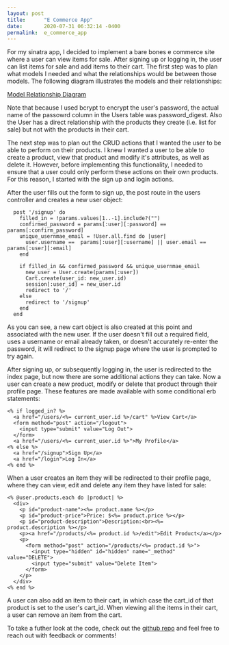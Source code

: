 ```yaml
---
layout: post
title:      "E Commerce App"
date:       2020-07-31 06:32:14 -0400
permalink:  e_commerce_app
---
```



For my sinatra app, I decided to implement a bare bones e commerce site where a user can view items for sale. After signing up or logging in, the user can list items for sale and add items to their cart. The first step was to plan what models I needed and what the relationships would be between those models. The following diagram illustrates the models and their relationships:

[Model Relationship Diagram](https://viewer.diagrams.net/?highlight=0000ff&edit=_blank&layers=1&nav=1&title=e_commerce_app_rel_diagram%20(1).drawio#R7Vxdc6o4GP41XtrhQ9ReHm2756I902337J6zN50UImaLhAmx1f76TQgRIaDUIsbqTKdDXkJI8jzvk4830rHHs8UfBETTO%2BzBoGMZ3qJjX3Usa9gfsv%2FcsBSGnn0pDD5BnjCZmeERvcPUaKTWOfJgnMtIMQ4oivJGF4chdGnOBgjBb%2FlsExzk3xoBHyqGRxcEqvUf5NFp2izHyOzfIfKn8s2mkd6ZAZk5NcRT4OG3nAku6A0OaVrFe0hmIIQhZXfuAHmBpONcTynlLf3WsW7Y34TnvvAx9gMIIhRfuHjGzG7MstxMwAwFvJvXChqlBbHX2dcde0wwpuJqthjDgEMlYRB1uqm4u%2BoHwsut8cDPxyhE%2Ffn07j8DxcPuu%2FPUI920lFcQzNP%2BHQPCqtnvWDZD3B6tXT7DAId%2B%2FEQxe4L1wDzm7VjdnoL4ibVyKW5GBHtzl%2FWk6Gq6lPixXo%2F4JQXP3DSKKXthSrMhL4cRhwIUsrLtKzNJBwGIYpRkF5YpCrxbsMRzKguSqdEELaD3IFjG8zLC3bLCeJIXzvF6TCvDb4MA%2BSG7DuCEP01gzGpyC2Ka3k%2Fyi8qZTtIdSXdBQuGiEgdzhS5zQohnkBLeK%2BkDPUlV6YBp8i1jsyWzTNeZLI0gpae%2FKjpDnV2kwH%2BABJZCgkrUWDMpAsED82wQ%2BgmAeXx4J3sER38B4kOaGiKMQgrJ9SsUvpUggYJgjAPMYQ5xCGW2pHHOiP2x5o6NC6fjsAqMWdrM0uyPZyd0jMOYEkYX%2FirIcHuDHLsRxVH6HoFscknSzkzIjCllripQroVqtf%2BoUKfQDmtCa%2B8LWVtBlmX%2FALaY9ckkSERyijwPhsI%2FubCDDO8SKEv7f9XnRTCKXrk7HlY5HmsAmFabAPRUAJgn%2BGIA0AyFghbGEXBR6N%2BKJ%2FsFmGqL4UdgWhQgWofNbhM255QV0dijIprmoSWxr0DL5zFPWuri7ig4mung4CvpYOOwHEL3xt3X5e2LQcPvb%2Fbf9O7Ovx88dy11wvAzP8svTPh5%2FybzfTe%2FbDihxYAy8y%2BhRiXkhbVAbXm0BnujgDplOaGxzyyFdbOvbAf7AMuB8iqr8xotx73y9cB2RHq1EWljICyvozr%2FOOKRsHxF0CRQ%2BgyN6hTmhHTR2KcutrooKK%2FzUAE3BDOooUvWBWFQG4TDSeGl0umMpUxgNOz2mmuCJnE5hPJdPU2e36%2B8xc8uunu2J%2FafP3782%2B2ZZ6FrSOjq7vXvD0t1r59vfxyN2G0kqCZiV15HdWX9lcTus7hoI3ZnrWtK6waH1jpV6uAMoEBDh6vpT0cgcyeockcocr3BWeWaUTnLOLTK9dSlawTi%2BA0THXf26s4c9Fq%2Bltfxay9fP4uLPmLXO4tdQ2JnH1zs1AAGDzzqHL3f7lN6RS3K6%2FilohbNA6PNwSVZgTWg7kXwfaczvcXbIspfgfgxB%2FEbPdFbO9DbSBS%2FnAfqwe4TGgU%2FeYbU2DgKHvxQr4TyOKP4OyFywPGwvEIlB6uPdzxs8Fyv9uPjSZ9uMvapi4c%2F2ltyvEnrwNZOIPR0k0J1aXDs2yBN4qKP8p3mnu8%2BhK7NKH55BUv2fAlyv5jSDXRTOnXD14MumgEdQ4r7lLoKYLSROlnwWeo%2BLXVtBvHLsVQ3MjwYuwRFFOFQQ8fbHQu7AouDCZ6tbjSc4tSuChd99M4%2B610zetdqOL8cS3WD4iv%2BPlVQVietK%2Flp1PHu6DUPjD5i1z%2BLXUNi12Y4vxxL9TdVuofzd%2FKpvm5ip%2B4fnKbYVQCjjdiV%2FFxDQQh6PpTRG9ZcRJcPMAB8dXSd3cmFvVmTR1M6CzoiLgdD7xv%2FMBtLXj8kP9rnMXyCX1YfWLOSXKxBv1iia1wY5sryW1hMmb5apLCJ1HI9dQ8JYv2SnAPIPIrXvxI2%2BYU5KdiVUldjs8goQW5lJEmfveZrUoZn%2Bo57PhxkVLFlOVJbLwuUiPGcuDB9KmOFUlCvUJBd%2FOqX6AqloIReq4Z%2FgnHqdr7KuIwwbgDiGLl5QqnkKR66gAtEf0n6sWvOIj56ilTGIZ5Yfpgtoq%2BFacOv8DaypWwcdJrhShFiRT5qc0We%2FS3u1mzhCgMPLNeypVObanIPihV2NtarmF%2FWK6OqqEGzxFXHtH0QV6qgyUSwvy6CTAMHu4igdIVEVvs5f7CtwUaP4IndNXXdSzZ9G3JdezccJD1%2Bbyp%2Bi2W4J28a5t8zvNzsTIXsptNvwZnUUMcmZ1pNG3bzpVT5V560zY1Sj8kGjN9rQ0mFq4TeDeJ90IKTfGgtdhgnWU1XPuskVsvTE%2Fm6llTeuLBy1Nw6zV1R01rnprGRmw2yUS5YttJx%2B4G6NtloNsXGfstsrHHKtrnJstHZ92R5163aPXLFsawLJw%2Fyrksrs1%2BgXbGghgb44nt6l7np8kdHbJbMPhIusmcfdrev%2Fwc%3D)

Note that because I used bcrypt to encrypt the user's password, the actual name of the passowrd column in the Users table was password_digest. Also the User has a direct relationship with the products they create (i.e. list for sale) but not with the products in their cart.

The next step was to plan out the CRUD actions that I wanted the user to be able to perform on their products. I knew I wanted a user to be able to create a product, view that product and modify it's attributes, as well as delete it. However, before implementing this functionality, I needed to ensure that a user could only perform these actions on their own products. For this reason, I started with the sign up and login actions.

After the user fills out the form to sign up, the post route in the users controller and creates a new user object:

```
  post '/signup' do
    filled_in = !params.values[1..-1].include?("")
    confirmed_password = params[:user][:password] == params[:confirm_password]
    unique_usernmae_email = !User.all.find do |user| 
      user.username ==  params[:user][:username] || user.email == params[:user][:email]
    end

    if filled_in && confirmed_password && unique_usernmae_email
      new_user = User.create(params[:user])
      Cart.create(user_id: new_user.id)
      session[:user_id] = new_user.id
      redirect to '/'
    else
      redirect to '/signup'
    end
  end
```
	
As you can see, a new cart object is also created at this point and associated with the new user. If the user doesn't fill out a required field, uses a username or email already taken, or doesn't accurately re-enter the password, it will redirect to the signup page where the user is prompted to try again.

After signing up, or subsequently logging in, the user is redirected to the index page, but now there are some additional actions they can take. Now a user can create a new product, modify or delete that product through their profile page. These features are made available with some conditional erb statements:

```
<% if logged_in? %>
  <a href="/users/<%= current_user.id %>/cart" %>View Cart</a>
  <form method="post" action="/logout">
    <input type="submit" value="Log Out">
  </form>
  <a href="/users/<%= current_user.id %>">My Profile</a>
<% else %>
  <a href="/signup">Sign Up</a>
  <a href="/login">Log In</a>
<% end %>
```

When a user creates an item they will be redirected to their profile page, where they can view, edit and delete any item they have listed for sale:

```
<% @user.products.each do |product| %>
  <div>
    <p id="product-name"><%= product.name %></p>
    <p id="product-price">Price: $<%= product.price %></p>
    <p id="product-description">Description:<br><%= product.description %></p>
    <p><a href="/products/<%= product.id %>/edit">Edit Product</a></p>
    <p>
      <form method="post" action="/products/<%= product.id %>">
        <input type="hidden" id="hidden" name="_method" value="DELETE">
        <input type="submit" value="Delete Item">
      </form>
    </p>
  </div>
<% end %>
```

A user can also add an item to their cart, in which case the cart_id of that product is set to the user's cart_id. When viewing all the items in their cart, a user can remove an item from the cart.

To take a futher look at the code, check out the [github repo](https://github.com/Koehd896/e_commerce_app) and feel free to reach out with feedback or comments!

